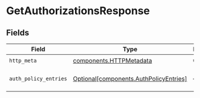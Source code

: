 # GetAuthorizationsResponse


## Fields

| Field                                                                                  | Type                                                                                   | Required                                                                               | Description                                                                            |
| -------------------------------------------------------------------------------------- | -------------------------------------------------------------------------------------- | -------------------------------------------------------------------------------------- | -------------------------------------------------------------------------------------- |
| `http_meta`                                                                            | [components.HTTPMetadata](../../models/components/httpmetadata.md)                     | :heavy_check_mark:                                                                     | N/A                                                                                    |
| `auth_policy_entries`                                                                  | [Optional[components.AuthPolicyEntries]](../../models/components/authpolicyentries.md) | :heavy_minus_sign:                                                                     | a list of AuthPolicyEntry objects                                                      |